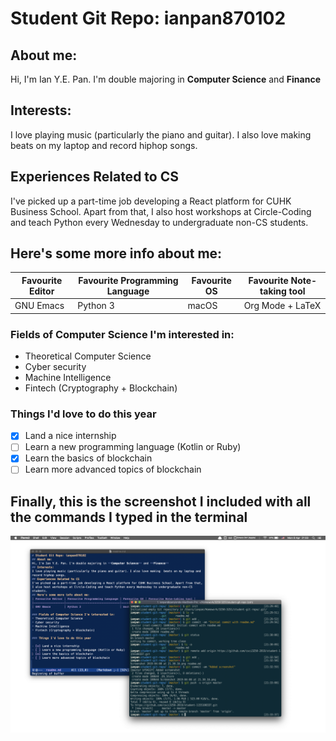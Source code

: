 # Student Git Repo: ianpan870102
## About me:
Hi, I'm Ian Y.E. Pan. I'm double majoring in **Computer Science** and **Finance**
## Interests:
I love playing music (particularly the piano and guitar). I also love making  beats on my laptop and record hiphop songs.
## Experiences Related to CS
I've picked up a part-time job developing a React platform for CUHK Business School. Apart from that, I also host workshops at Circle-Coding and teach Python every Wednesday to undergraduate non-CS students.
## Here's some more info about me:
| Favourite Editor | Favourite Programming Language | Favourite OS | Favourite Note-taking tool |
|------------------|--------------------------------|--------------|----------------------------|
| GNU Emacs        | Python 3                       | macOS        | Org Mode + LaTeX           |

### Fields of Computer Science I'm interested in:
* Theoretical Computer Science
* Cyber security
* Machine Intelligence
* Fintech (Cryptography + Blockchain)

### Things I'd love to do this year

- [x] Land a nice internship
- [ ] Learn a new programming language (Kotlin or Ruby)
- [x] Learn the basics of blockchain
- [ ] Learn more advanced topics of blockchain

## Finally, this is the screenshot I included with all the commands I typed in the terminal
![Alt text](./screenshot1.png)
